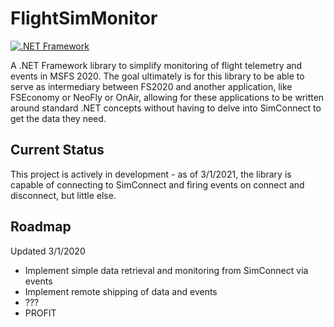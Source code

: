 # FlightSimMonitor
[![.NET Framework](https://github.com/jhandfield/FlightSimMonitor/actions/workflows/NETFramework.yaml/badge.svg)](https://github.com/jhandfield/FlightSimMonitor/actions/workflows/NETFramework.yaml)

A .NET Framework library to simplify monitoring of flight telemetry and events in MSFS 2020. The goal ultimately is for this library to be able to serve as intermediary between FS2020 and another application, like FSEconomy or NeoFly or OnAir, allowing for these applications to be written around standard .NET concepts without having to delve into SimConnect to get the data they need.

## Current Status
This project is actively in development - as of 3/1/2021, the library is capable of connecting to SimConnect and firing events on connect and disconnect, but little else.

## Roadmap
Updated 3/1/2020
* Implement simple data retrieval and monitoring from SimConnect via events
* Implement remote shipping of data and events
* ???
* PROFIT
